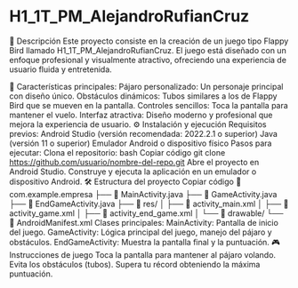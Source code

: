 # H1_1T_PM_AlejandroRufianCruz

📜 Descripción
Este proyecto consiste en la creación de un juego tipo Flappy Bird llamado H1_1T_PM_AlejandroRufianCruz. El juego está diseñado con un enfoque profesional y visualmente atractivo, ofreciendo una experiencia de usuario fluida y entretenida.

📌 Características principales:
Pájaro personalizado: Un personaje principal con diseño único.
Obstáculos dinámicos: Tubos similares a los de Flappy Bird que se mueven en la pantalla.
Controles sencillos: Toca la pantalla para mantener el vuelo.
Interfaz atractiva: Diseño moderno y profesional que mejora la experiencia de usuario.
⚙️ Instalación y ejecución
Requisitos previos:
Android Studio (versión recomendada: 2022.2.1 o superior)
Java (versión 11 o superior)
Emulador Android o dispositivo físico
Pasos para ejecutar:
Clona el repositorio:
bash
Copiar código
git clone https://github.com/usuario/nombre-del-repo.git
Abre el proyecto en Android Studio.
Construye y ejecuta la aplicación en un emulador o dispositivo Android.
🛠️ Estructura del proyecto
Copiar código
📁 com.example.empresa
   ├── 📄 MainActivity.java
   ├── 📄 GameActivity.java
   ├── 📄 EndGameActivity.java
   ├── 📁 res/
   │   ├── 📄 activity_main.xml
   │   ├── 📄 activity_game.xml
   │   ├── 📄 activity_end_game.xml
   │   └── 📁 drawable/
   └── 📄 AndroidManifest.xml
Clases principales:
MainActivity: Pantalla de inicio del juego.
GameActivity: Lógica principal del juego, manejo del pájaro y obstáculos.
EndGameActivity: Muestra la pantalla final y la puntuación.
🎮 Instrucciones de juego
Toca la pantalla para mantener al pájaro volando.
Evita los obstáculos (tubos).
Supera tu récord obteniendo la máxima puntuación.
